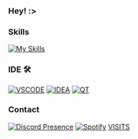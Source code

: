 ### Hey! :>

### Skills
[![My Skills](https://skillicons.dev/icons?i=cloudflare,aws,azure,netlify,vercel,java,cpp,python,html,css,docker,mysql,mongodb&perline=10)](https://mutebefehl.de)



### IDE 🛠 
[![VSCODE](https://skillicons.dev/icons?i=vscode)](https://code.visualstudio.com/)
[![IDEA](https://skillicons.dev/icons?i=idea)](https://www.jetbrains.com/idea/)
[![QT](https://skillicons.dev/icons?i=qt)](https://www.qt.io/product)


### Contact 


[![Discord Presence](https://lanyard.cnrad.dev/api/224270178836283392)](https://discord.com/users/224270178836283392)
[![Spotify](https://nocache.advaith.workers.dev?url=https://img.shields.io/endpoint?url=https://dev.discordprofiles.me/api/badge/spotify/224270178836283392)](https://dev.discordprofiles.me/openspotify/224270178836283392)
[VISITS](https://komarev.com/ghpvc/?username=mutebefehl&label=Profile%20views&color=0e75b6&style=flat)

